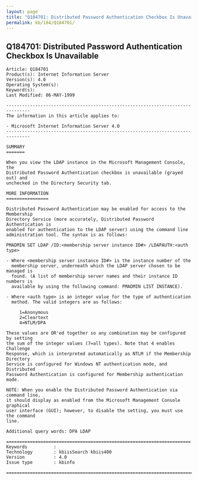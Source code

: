 ```yaml
---
layout: page
title: "Q184701: Distributed Password Authentication Checkbox Is Unavailable"
permalink: kb/184/Q184701/
---
```


## Q184701: Distributed Password Authentication Checkbox Is Unavailable

	Article: Q184701
	Product(s): Internet Information Server
	Version(s): 4.0
	Operating System(s): 
	Keyword(s): 
	Last Modified: 06-MAY-1999
	
	-------------------------------------------------------------------------------
	The information in this article applies to:
	
	- Microsoft Internet Information Server 4.0 
	-------------------------------------------------------------------------------
	
	SUMMARY
	=======
	
	When you view the LDAP instance in the Microsoft Management Console, the
	Distributed Password Authentication checkbox is unavailable (grayed out) and
	unchecked in the Directory Security tab.
	
	MORE INFORMATION
	================
	
	Distributed Password Authentication may be enabled for access to the Membership
	Directory Service (more accurately, Distributed Password Authentication is
	enabled for authentication to the LDAP server) using the command line
	administration tool. The syntax is as follows:
	
	PMADMIN SET LDAP /ID:<membership server instance ID#> /LDAPAUTH:<auth
	type>
	
	- Where <membership server instance ID#> is the instance number of the
	  membership server, underneath which the LDAP server chosen to be managed is
	  found. (A list of membership server names and their instance ID numbers is
	  available by using the following command: PMADMIN LIST INSTANCE).
	
	- Where <auth type> is an integer value for the type of authentication
	  method. The valid integers are as follows:
	
	     1=Anonymous
	     2=Cleartext
	     4=NTLM/DPA
	
	These values are OR'ed together so any combination may be configured by setting
	the sum of the integer values (7=all types). Note that 4 enables Challenge
	Response, which is interpreted automatically as NTLM if the Membership Directory
	Service is configured for Windows NT authentication mode, and Distributed
	Password Authentication is configured for Membership authentication mode.
	
	NOTE: When you enable the Distributed Password Authentication via command line,
	it should display as enabled from the Microsoft Management Console graphical
	user interface (GUI); however, to disable the setting, you must use the command
	line.
	
	Additional query words: DPA LDAP
	
	======================================================================
	Keywords          :  
	Technology        : kbiisSearch kbiis400
	Version           : 4.0
	Issue type        : kbinfo
	
	=============================================================================
	
